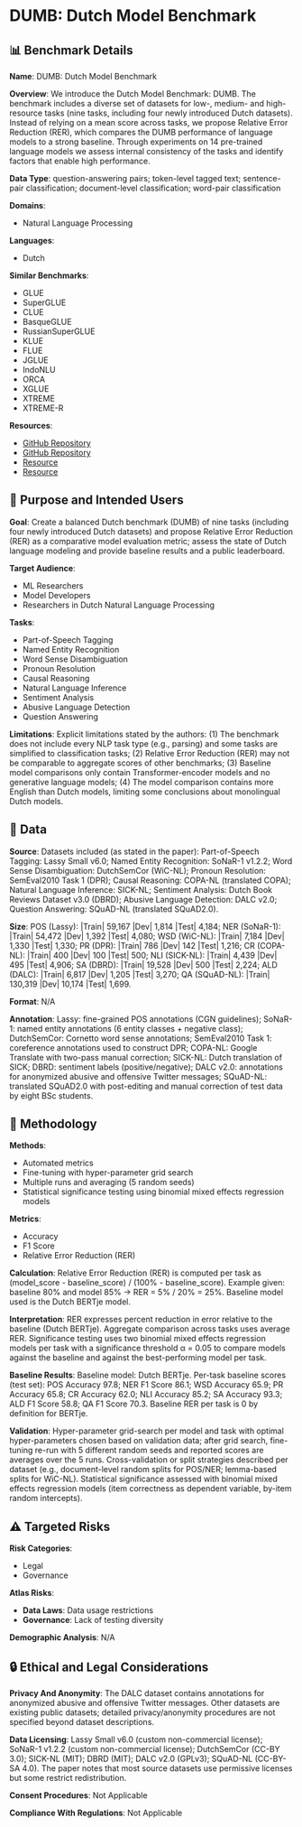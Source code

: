 # DUMB: Dutch Model Benchmark

## 📊 Benchmark Details

**Name**: DUMB: Dutch Model Benchmark

**Overview**: We introduce the Dutch Model Benchmark: DUMB. The benchmark includes a diverse set of datasets for low-, medium- and high-resource tasks (nine tasks, including four newly introduced Dutch datasets). Instead of relying on a mean score across tasks, we propose Relative Error Reduction (RER), which compares the DUMB performance of language models to a strong baseline. Through experiments on 14 pre-trained language models we assess internal consistency of the tasks and identify factors that enable high performance.

**Data Type**: question-answering pairs; token-level tagged text; sentence-pair classification; document-level classification; word-pair classification

**Domains**:
- Natural Language Processing

**Languages**:
- Dutch

**Similar Benchmarks**:
- GLUE
- SuperGLUE
- CLUE
- BasqueGLUE
- RussianSuperGLUE
- KLUE
- FLUE
- JGLUE
- IndoNLU
- ORCA
- XGLUE
- XTREME
- XTREME-R

**Resources**:
- [GitHub Repository](https://github.com/wietsedv/dumb)
- [GitHub Repository](https://github.com/wietsedv/dumb/tree/main/trainers)
- [Resource](https://dumbench.nl)
- [Resource](https://arxiv.org/abs/2305.13026)

## 🎯 Purpose and Intended Users

**Goal**: Create a balanced Dutch benchmark (DUMB) of nine tasks (including four newly introduced Dutch datasets) and propose Relative Error Reduction (RER) as a comparative model evaluation metric; assess the state of Dutch language modeling and provide baseline results and a public leaderboard.

**Target Audience**:
- ML Researchers
- Model Developers
- Researchers in Dutch Natural Language Processing

**Tasks**:
- Part-of-Speech Tagging
- Named Entity Recognition
- Word Sense Disambiguation
- Pronoun Resolution
- Causal Reasoning
- Natural Language Inference
- Sentiment Analysis
- Abusive Language Detection
- Question Answering

**Limitations**: Explicit limitations stated by the authors: (1) The benchmark does not include every NLP task type (e.g., parsing) and some tasks are simplified to classification tasks; (2) Relative Error Reduction (RER) may not be comparable to aggregate scores of other benchmarks; (3) Baseline model comparisons only contain Transformer-encoder models and no generative language models; (4) The model comparison contains more English than Dutch models, limiting some conclusions about monolingual Dutch models.

## 💾 Data

**Source**: Datasets included (as stated in the paper): Part-of-Speech Tagging: Lassy Small v6.0; Named Entity Recognition: SoNaR-1 v1.2.2; Word Sense Disambiguation: DutchSemCor (WiC-NL); Pronoun Resolution: SemEval2010 Task 1 (DPR); Causal Reasoning: COPA-NL (translated COPA); Natural Language Inference: SICK-NL; Sentiment Analysis: Dutch Book Reviews Dataset v3.0 (DBRD); Abusive Language Detection: DALC v2.0; Question Answering: SQuAD-NL (translated SQuAD2.0).

**Size**: POS (Lassy): |Train| 59,167 |Dev| 1,814 |Test| 4,184; NER (SoNaR-1): |Train| 54,472 |Dev| 1,392 |Test| 4,080; WSD (WiC-NL): |Train| 7,184 |Dev| 1,330 |Test| 1,330; PR (DPR): |Train| 786 |Dev| 142 |Test| 1,216; CR (COPA-NL): |Train| 400 |Dev| 100 |Test| 500; NLI (SICK-NL): |Train| 4,439 |Dev| 495 |Test| 4,906; SA (DBRD): |Train| 19,528 |Dev| 500 |Test| 2,224; ALD (DALC): |Train| 6,817 |Dev| 1,205 |Test| 3,270; QA (SQuAD-NL): |Train| 130,319 |Dev| 10,174 |Test| 1,699.

**Format**: N/A

**Annotation**: Lassy: fine-grained POS annotations (CGN guidelines); SoNaR-1: named entity annotations (6 entity classes + negative class); DutchSemCor: Cornetto word sense annotations; SemEval2010 Task 1: coreference annotations used to construct DPR; COPA-NL: Google Translate with two-pass manual correction; SICK-NL: Dutch translation of SICK; DBRD: sentiment labels (positive/negative); DALC v2.0: annotations for anonymized abusive and offensive Twitter messages; SQuAD-NL: translated SQuAD2.0 with post-editing and manual correction of test data by eight BSc students.

## 🔬 Methodology

**Methods**:
- Automated metrics
- Fine-tuning with hyper-parameter grid search
- Multiple runs and averaging (5 random seeds)
- Statistical significance testing using binomial mixed effects regression models

**Metrics**:
- Accuracy
- F1 Score
- Relative Error Reduction (RER)

**Calculation**: Relative Error Reduction (RER) is computed per task as (model_score - baseline_score) / (100% - baseline_score). Example given: baseline 80% and model 85% -> RER = 5% / 20% = 25%. Baseline model used is the Dutch BERTje model.

**Interpretation**: RER expresses percent reduction in error relative to the baseline (Dutch BERTje). Aggregate comparison across tasks uses average RER. Significance testing uses two binomial mixed effects regression models per task with a significance threshold α = 0.05 to compare models against the baseline and against the best-performing model per task.

**Baseline Results**: Baseline model: Dutch BERTje. Per-task baseline scores (test set): POS Accuracy 97.8; NER F1 Score 86.1; WSD Accuracy 65.9; PR Accuracy 65.8; CR Accuracy 62.0; NLI Accuracy 85.2; SA Accuracy 93.3; ALD F1 Score 58.8; QA F1 Score 70.3. Baseline RER per task is 0 by definition for BERTje.

**Validation**: Hyper-parameter grid-search per model and task with optimal hyper-parameters chosen based on validation data; after grid search, fine-tuning re-run with 5 different random seeds and reported scores are averages over the 5 runs. Cross-validation or split strategies described per dataset (e.g., document-level random splits for POS/NER; lemma-based splits for WiC-NL). Statistical significance assessed with binomial mixed effects regression models (item correctness as dependent variable, by-item random intercepts).

## ⚠️ Targeted Risks

**Risk Categories**:
- Legal
- Governance

**Atlas Risks**:
- **Data Laws**: Data usage restrictions
- **Governance**: Lack of testing diversity

**Demographic Analysis**: N/A

## 🔒 Ethical and Legal Considerations

**Privacy And Anonymity**: The DALC dataset contains annotations for anonymized abusive and offensive Twitter messages. Other datasets are existing public datasets; detailed privacy/anonymity procedures are not specified beyond dataset descriptions.

**Data Licensing**: Lassy Small v6.0 (custom non-commercial license); SoNaR-1 v1.2.2 (custom non-commercial license); DutchSemCor (CC-BY 3.0); SICK-NL (MIT); DBRD (MIT); DALC v2.0 (GPLv3); SQuAD-NL (CC-BY-SA 4.0). The paper notes that most source datasets use permissive licenses but some restrict redistribution.

**Consent Procedures**: Not Applicable

**Compliance With Regulations**: Not Applicable
